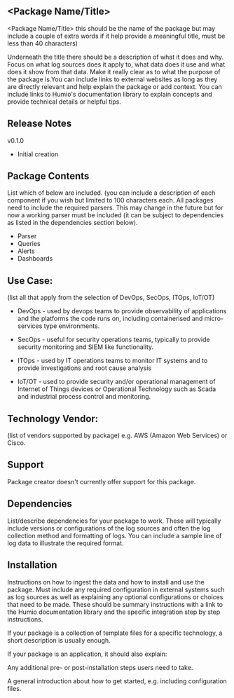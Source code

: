 ## <Package Name/Title>
<Package Name/Title> this should be the name of the package but may include a couple of extra words if it help provide a meaningful title, must be less than 40 characters)

Underneath the title there should be a description of what it does and why. Focus on what log sources does it apply to, what data does it use and what does it show from that data. Make it really clear as to what the purpose of the package is.You can include links to external websites as long as they are directly relevant and help explain the package or add context. You can include links to Humio's documentation library to explain concepts and provide technical details or helpful tips.

## Release Notes

v0.1.0 
- Initial creation


## Package Contents
List which of below are included. (you can include a description of each component if you wish but limited to 100 characters each. All packages need to include the required parsers. This may change in the future but for now a working parser must be included (it can be subject to dependencies as listed in the dependencies section below).

- Parser
- Queries
- Alerts
- Dashboards

## Use Case:
(list all that apply from the selection of DevOps, SecOps, ITOps, IoT/OT)

- DevOps - used by devops teams to provide observability of applications and the platforms the code runs on, including containerised and micro-services type environments.

- SecOps - useful for security operations teams, typically to provide security monitoring and SIEM like functionality.

- ITOps - used by IT operations teams to monitor IT systems and to provide investigations and root cause analysis

- IoT/OT - used to provide security and/or operational management of Internet of Things devices or Operational Technology such as Scada and industrial process control and monitoring.



## Technology Vendor:
(list of vendors supported by package) e.g. AWS (Amazon Web Services) or Cisco.

## Support
Package creator doesn't currently offer support for this package.

## Dependencies
List/describe dependencies for your package to work. These will typically include versions or configurations of the log sources and often the log collection method and formatting of logs. You can include a sample line of log data to illustrate the required format.

## Installation
Instructions on how to ingest the data and how to install and use the package. Must include any required configuration in external systems such as log sources as well as explaining any optional configurations or choices that need to be made. These should be summary instructions with a link to the Humio documentation library and the specific integration step by step instructions.

If your package is a collection of template files for a specific technology, a short description is usually enough.

If your package is an application, it should also explain:

Any additional pre- or post-installation steps users need to take.

A general introduction about how to get started, e.g. including configuration files.

